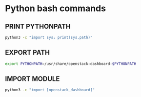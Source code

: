 # Python bash commands
## PRINT PYTHONPATH
```bash
python3 -c "import sys; print(sys.path)"
```
## EXPORT PATH
```bash
export PYTHONPATH=/usr/share/openstack-dashboard:$PYTHONPATH
```
## IMPORT MODULE
```bash
python3 -c "import [openstack_dashboard]"
```